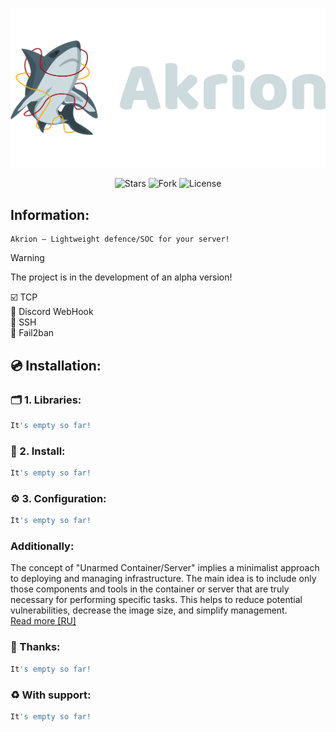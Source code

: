 <p align="center">
  <img src="https://github.com/0xHaskar/Akrion/blob/main/logo.png">
</p>
<p align="center"> 
      <img src="https://img.shields.io/github/stars/0xHaskar/Akrion.svg" alt="Stars">
      <img src="https://img.shields.io/github/forks/0xHaskar/Akrion.svg" alt="Fork">
      <img src="https://img.shields.io/github/license/0xHaskar/Akrion.svg" alt="License">
</p>

## Information:
```
Akrion — Lightweight defence/SOC for your server!
```
> [!Warning]
> The project is in the development of an alpha version!

☑️ TCP <br>
🔲 Discord WebHook <br>
🔲 SSH <br>
🔲 Fail2ban

## 💿 Installation:
### 🗂️ 1. Libraries:
```bash
It's empty so far!
```

### 💾 2. Install:
```bash
It's empty so far!
```

### ⚙️ 3. Configuration:
```bash
It's empty so far!
```

### Additionally:
The concept of "Unarmed Container/Server" implies a minimalist approach to deploying and managing infrastructure. The main idea is to include only those components and tools in the container or server that are truly necessary for performing specific tasks. This helps to reduce potential vulnerabilities, decrease the image size, and simplify management.<br>
[Read more [RU]](https://habr.com/ru/companies/oleg-bunin/articles/799773/)

### 📌 Thanks:
```bash
It's empty so far!
```

### ♻️ With support:
```bash
It's empty so far!
```
